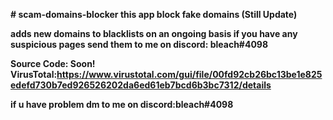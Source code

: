 <b># scam-domains-blocker
this app block fake domains (Still Update)

adds new domains to blacklists on an ongoing basis
if you have any suspicious pages send them to me on discord: bleach#4098

Source Code: Soon!
VirusTotal:https://www.virustotal.com/gui/file/00fd92cb26bc13be1e825edefd730b7ed926526202da6ed61eb7bcd6b3bc7312/details

if u have problem dm to me on discord:bleach#4098</b>

